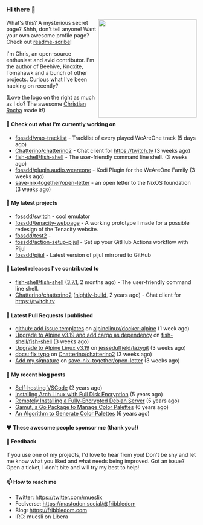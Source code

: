 ### Hi there 👋

<img align="right" src="https://raw.githubusercontent.com/muesli/muesli/master/assets/termenv.png" width="260">

What's this? A mysterious secret page? Shhh, don't tell anyone!
Want your own awesome profile page? Check out [readme-scribe](https://github.com/muesli/readme-scribe)!

I'm Chris, an open-source enthusiast and avid contributor. I'm the author of Beehive, Knoxite, Tomahawk and a bunch
of other projects. Curious what I've been hacking on recently?

(Love the logo on the right as much as I do? The awesome [Christian Rocha](https://github.com/meowgorithm/) made it!)

#### 👷 Check out what I'm currently working on

- [fossdd/wao-tracklist](https://github.com/fossdd/wao-tracklist) - Tracklist of every played WeAreOne track (5 days ago)
- [Chatterino/chatterino2](https://github.com/Chatterino/chatterino2) - Chat client for https://twitch.tv (3 weeks ago)
- [fish-shell/fish-shell](https://github.com/fish-shell/fish-shell) - The user-friendly command line shell. (3 weeks ago)
- [fossdd/plugin.audio.weareone](https://github.com/fossdd/plugin.audio.weareone) - Kodi Plugin for the WeAreOne Family (3 weeks ago)
- [save-nix-together/open-letter](https://github.com/save-nix-together/open-letter) - an open letter to the NixOS foundation (3 weeks ago)

#### 🌱 My latest projects

- [fossdd/switch](https://github.com/fossdd/switch) - cool emulator
- [fossdd/tenacity-webpage](https://github.com/fossdd/tenacity-webpage) - A working prototype I made for a possible redesign of the Tenacity website.
- [fossdd/test2](https://github.com/fossdd/test2) - 
- [fossdd/action-setup-pijul](https://github.com/fossdd/action-setup-pijul) - Set up your GitHub Actions workflow with Pijul
- [fossdd/pijul](https://github.com/fossdd/pijul) - Latest version of pijul mirrored to GitHub

#### 🔭 Latest releases I've contributed to

- [fish-shell/fish-shell](https://github.com/fish-shell/fish-shell) ([3.7.1](https://github.com/fish-shell/fish-shell/releases/tag/3.7.1), 2 months ago) - The user-friendly command line shell.
- [Chatterino/chatterino2](https://github.com/Chatterino/chatterino2) ([nightly-build](https://github.com/Chatterino/chatterino2/releases/tag/nightly-build), 2 years ago) - Chat client for https://twitch.tv

#### 🔨 Latest Pull Requests I published

- [github: add issue templates](https://github.com/alpinelinux/docker-alpine/pull/391) on [alpinelinux/docker-alpine](https://github.com/alpinelinux/docker-alpine) (1 week ago)
- [Upgrade to Alpine v3.19 and add cargo as dependency](https://github.com/fish-shell/fish-shell/pull/10471) on [fish-shell/fish-shell](https://github.com/fish-shell/fish-shell) (3 weeks ago)
- [Upgrade to Alpine Linux v3.19](https://github.com/jesseduffield/lazygit/pull/3541) on [jesseduffield/lazygit](https://github.com/jesseduffield/lazygit) (3 weeks ago)
- [docs: fix typo](https://github.com/Chatterino/chatterino2/pull/5368) on [Chatterino/chatterino2](https://github.com/Chatterino/chatterino2) (3 weeks ago)
- [Add my signature](https://github.com/save-nix-together/open-letter/pull/119) on [save-nix-together/open-letter](https://github.com/save-nix-together/open-letter) (3 weeks ago)

#### 📜 My recent blog posts

- [Self-hosting VSCode](https://fribbledom.com/posts/selfhosting-vscode/) (2 years ago)
- [Installing Arch Linux with Full Disk Encryption](https://fribbledom.com/posts/encrypted-arch-install/) (5 years ago)
- [Remotely Installing a Fully-Encrypted Debian Server](https://fribbledom.com/posts/encrypted-remote-debian-install/) (5 years ago)
- [Gamut, a Go Package to Manage Color Palettes](https://fribbledom.com/posts/gamut-package-to-handle-color-palettes/) (6 years ago)
- [An Algorithm to Generate Color Palettes](https://fribbledom.com/posts/an-algorithm-to-generate-color-palettes/) (6 years ago)

#### ❤️ These awesome people sponsor me (thank you!)


#### 💬 Feedback

If you use one of my projects, I'd love to hear from you! Don't be shy and let me know what you liked
and what needs being improved. Got an issue? Open a ticket, I don't bite and will try my best to help!

#### 📫 How to reach me

- Twitter: https://twitter.com/mueslix
- Fediverse: https://mastodon.social/@fribbledom
- Blog: https://fribbledom.com
- IRC: muesli on Libera
